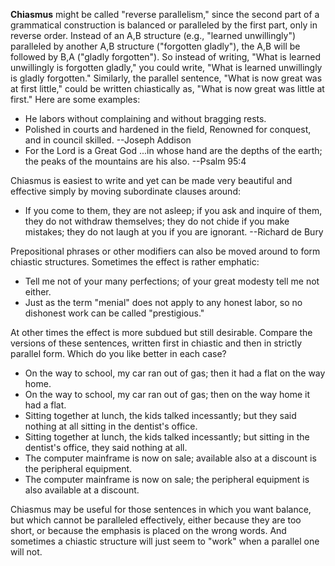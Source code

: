 **Chiasmus** might be called "reverse parallelism," since the second part of a grammatical construction is balanced or paralleled by the first part, only in reverse order. Instead of an A,B structure (e.g., "learned unwillingly") paralleled by another A,B structure ("forgotten gladly"), the A,B will be followed by B,A ("gladly forgotten"). So instead of writing, "What is learned unwillingly is forgotten gladly," you could write, "What is learned unwillingly is gladly forgotten." Similarly, the parallel sentence, "What is now great was at first little," could be written chiastically as, "What is now great was little at first." Here are some examples:

 - He labors without complaining and without bragging rests.
 - Polished in courts and hardened in the field, Renowned for conquest, and in council skilled. --Joseph Addison
 - For the Lord is a Great God ...in whose hand are the depths of the earth; the peaks of the mountains are his also. --Psalm 95:4

Chiasmus is easiest to write and yet can be made very beautiful and effective simply by moving subordinate clauses around:

 - If you come to them, they are not asleep; if you ask and inquire of them, they do not withdraw themselves; they do not chide if you make mistakes; they do not laugh at you if you are ignorant. --Richard de Bury

Prepositional phrases or other modifiers can also be moved around to form chiastic structures. Sometimes the effect is rather emphatic:

 - Tell me not of your many perfections; of your great modesty tell me not either.
 - Just as the term "menial" does not apply to any honest labor, so no dishonest work can be called "prestigious."

At other times the effect is more subdued but still desirable. Compare the versions of these sentences, written first in chiastic and then in strictly parallel form. Which do you like better in each case?
 - On the way to school, my car ran out of gas; then it had a flat on the way home.
 - On the way to school, my car ran out of gas; then on the way home it had a flat.
 - Sitting together at lunch, the kids talked incessantly; but they said nothing at all sitting in the dentist's office.
 - Sitting together at lunch, the kids talked incessantly; but sitting in the dentist's office, they said nothing at all.
 - The computer mainframe is now on sale; available also at a discount is the peripheral equipment.
 - The computer mainframe is now on sale; the peripheral equipment is also available at a discount.

Chiasmus may be useful for those sentences in which you want balance, but which cannot be paralleled effectively, either because they are too short, or because the emphasis is placed on the wrong words. And sometimes a chiastic structure will just seem to "work" when a parallel one will not.  

